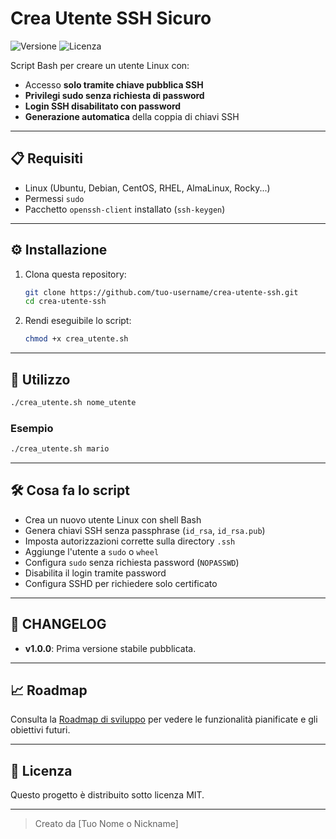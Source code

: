 # Crea Utente SSH Sicuro
![Versione](https://img.shields.io/badge/version-1.0.0-blue.svg)
![Licenza](https://img.shields.io/badge/license-MIT-green.svg)

Script Bash per creare un utente Linux con:
- Accesso **solo tramite chiave pubblica SSH**
- **Privilegi sudo senza richiesta di password**
- **Login SSH disabilitato con password**
- **Generazione automatica** della coppia di chiavi SSH

---

## 📋 Requisiti

- Linux (Ubuntu, Debian, CentOS, RHEL, AlmaLinux, Rocky...)
- Permessi `sudo`
- Pacchetto `openssh-client` installato (`ssh-keygen`)

---

## ⚙️ Installazione

1. Clona questa repository:
   ```bash
   git clone https://github.com/tuo-username/crea-utente-ssh.git
   cd crea-utente-ssh
   ```

2. Rendi eseguibile lo script:
   ```bash
   chmod +x crea_utente.sh
   ```

---

## 🚀 Utilizzo

```bash
./crea_utente.sh nome_utente
```

### Esempio

```bash
./crea_utente.sh mario
```

---

## 🛠️ Cosa fa lo script

- Crea un nuovo utente Linux con shell Bash
- Genera chiavi SSH senza passphrase (`id_rsa`, `id_rsa.pub`)
- Imposta autorizzazioni corrette sulla directory `.ssh`
- Aggiunge l'utente a `sudo` o `wheel`
- Configura `sudo` senza richiesta password (`NOPASSWD`)
- Disabilita il login tramite password
- Configura SSHD per richiedere solo certificato

---

## 📝 CHANGELOG

- **v1.0.0**: Prima versione stabile pubblicata.

---

## 📈 Roadmap

Consulta la [Roadmap di sviluppo](./ROADMAP.md) per vedere le funzionalità pianificate e gli obiettivi futuri.

---

## 📜 Licenza

Questo progetto è distribuito sotto licenza MIT.

---

> Creato da [Tuo Nome o Nickname]
